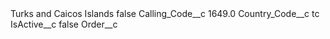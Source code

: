 <?xml version="1.0" encoding="UTF-8"?>
<CustomMetadata xmlns="http://soap.sforce.com/2006/04/metadata" xmlns:xsi="http://www.w3.org/2001/XMLSchema-instance" xmlns:xsd="http://www.w3.org/2001/XMLSchema">
    <label>Turks and Caicos Islands</label>
    <protected>false</protected>
    <values>
        <field>Calling_Code__c</field>
        <value xsi:type="xsd:double">1649.0</value>
    </values>
    <values>
        <field>Country_Code__c</field>
        <value xsi:type="xsd:string">tc</value>
    </values>
    <values>
        <field>IsActive__c</field>
        <value xsi:type="xsd:boolean">false</value>
    </values>
    <values>
        <field>Order__c</field>
        <value xsi:nil="true"/>
    </values>
</CustomMetadata>
